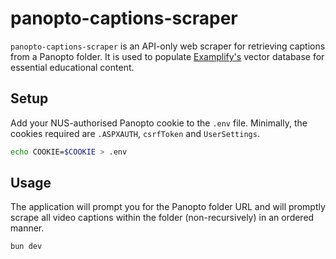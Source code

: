 # panopto-captions-scraper

`panopto-captions-scraper` is an API-only web scraper for retrieving captions from a Panopto folder. It is used to populate [Examplify's](https://github.com/winstxnhdw/Examplify) vector database for essential educational content.

## Setup

Add your NUS-authorised Panopto cookie to the `.env` file. Minimally, the cookies required are `.ASPXAUTH`, `csrfToken` and `UserSettings`.

```bash
echo COOKIE=$COOKIE > .env
```

## Usage

The application will prompt you for the Panopto folder URL and will promptly scrape all video captions within the folder (non-recursively) in an ordered manner.

```bash
bun dev
```
